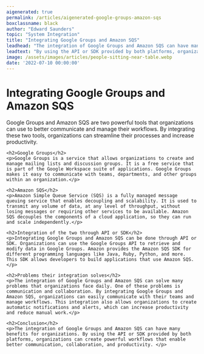 ```yaml
---
aigenerated: true
permalink: /articles/aigenerated-google-groups-amazon-sqs
boxclassname: black
author: "Edward Saunders"
topic: "System Integration"
title: "Integrating Google Groups and Amazon SQS"
leadhead: "The integration of Google Groups and Amazon SQS can have many benefits for organizations"
leadtext: "By using the API or SDK provided by both platforms, organizations can create powerful workflows that enable better communication, collaboration, and productivity."
image: /assets/images/articles/people-sitting-near-table.webp
date: '2022-07-10 00:00:00'
---
```

<div class="arttext">	<h1>Integrating Google Groups and Amazon SQS</h1>
	<p>Google Groups and Amazon SQS are two powerful tools that organizations can use to better communicate and manage their workflows. By integrating these two tools, organizations can streamline their processes and increase productivity.</p>
	
	<h2>Google Groups</h2>
	<p>Google Groups is a service that allows organizations to create and manage mailing lists and discussion groups. It is a free service that is part of the Google Workspace suite of applications. Google Groups makes it easy to communicate with teams, departments, and other groups within an organization.</p>
	
	<h2>Amazon SQS</h2>
	<p>Amazon Simple Queue Service (SQS) is a fully managed message queuing service that enables decoupling and scalability. It is used to transmit any volume of data, at any level of throughput, without losing messages or requiring other services to be available. Amazon SQS decouples the components of a cloud application, so they can run and scale independently.</p>
	
	<h2>Integration of the two through API or SDK</h2>
	<p>Integrating Google Groups and Amazon SQS can be done through API or SDK. Organizations can use the Google Groups API to retrieve and modify data in Google Groups. Amazon provides the Amazon SQS SDK for different programming languages like Java, Ruby, Python, and more. This SDK allows developers to build applications that use Amazon SQS.</p>
	
	<h2>Problems their integration solves</h2>
	<p>The integration of Google Groups and Amazon SQS can solve many problems that organizations face daily. One of these problems is communication and collaboration. By integrating Google Groups and Amazon SQS, organizations can easily communicate with their teams and manage workflows. This integration also allows organizations to create automatic notifications and alerts, which can increase productivity and reduce manual work.</p>
	
	<h2>Conclusion</h2>
	<p>The integration of Google Groups and Amazon SQS can have many benefits for organizations. By using the API or SDK provided by both platforms, organizations can create powerful workflows that enable better communication, collaboration, and productivity. </p>
</div>